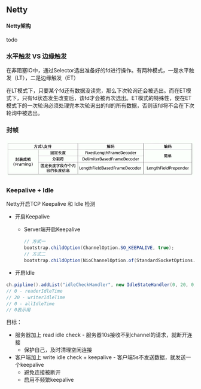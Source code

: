 ## Netty

#### Netty架构

todo

### 水平触发 VS 边缘触发

在非阻塞IO中，通过Selector选出准备好的fd进行操作。有两种模式，一是水平触发（LT），二是边缘触发（ET）

在LT模式下，只要某个fd还有数据没读完，那么下次轮询还会被选出。而在ET模式下，只有fd状态发生改变后，该fd才会被再次选出。ET模式的特殊性，使在ET模式下的一次轮询必须处理完本次轮询出的fd的所有数据，否则该fd将不会在下次轮询中被选出。

### 封帧

<img src="assets/image-20210925221358755.png" alt="image-20210925221358755" style="zoom:80%;" />

### Keepalive + Idle

Netty开启TCP Keepalive 和 Idle 检测

- 开启Keepalive
  
  - Server端开启Keepalive
    
    ```java
    // 方式一
    bootstrap.childOption(ChannelOption.SO_KEEPALIVE, true);
    // 方式二
    bootstrap.childOption(NioChannelOption.of(StandardSocketOptions.SO_KEEPALIVE), true);
    ```

- 开启Idle

```java
ch.pipline().addList("idleCheckHandler", new IdleStateHandler(0, 20, 0, TimeUnit.SECONDS));
// 0 - readerIdleTime
// 20 - writerIdleTime
// 0 - allIdleTime
// 0表示用 
```

目标：

- 服务器加上 read idle check - 服务器10s接收不到channel的请求，就断开连接
  - 保护自己，及时清理空闲连接
- 客户端加上 write idle check + keepalive - 客户端5s不发送数据，就发送一个keepalive
  - 避免连接被断开
  - 启用不频繁keepalive

